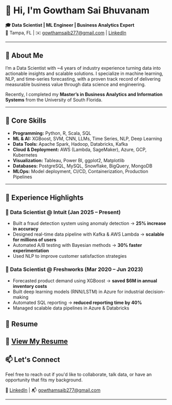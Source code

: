 # 👋 Hi, I'm Gowtham Sai Bhuvanam

**🎓 Data Scientist | ML Engineer | Business Analytics Expert**  
📍 Tampa, FL | ✉️ gowthamsaib277@gmail.com | [LinkedIn](https://www.linkedin.com/in/gowthamsaib277/)  

---

## 🧠 About Me

I’m a Data Scientist with ~4 years of industry experience turning data into actionable insights and scalable solutions. I specialize in machine learning, NLP, and time-series forecasting, with a proven track record of delivering measurable business value through data science and engineering.

Recently, I completed my **Master’s in Business Analytics and Information Systems** from the University of South Florida.

---

## 🔧 Core Skills

- **Programming:** Python, R, Scala, SQL  
- **ML & AI:** XGBoost, SVM, CNN, LLMs, Time Series, NLP, Deep Learning  
- **Data Tools:** Apache Spark, Hadoop, Databricks, Kafka  
- **Cloud & Deployment:** AWS (Lambda, SageMaker), Azure, GCP, Kubernetes  
- **Visualization:** Tableau, Power BI, ggplot2, Matplotlib  
- **Databases:** PostgreSQL, MySQL, Snowflake, BigQuery, MongoDB  
- **MLOps:** Model deployment, CI/CD, Containerization, Production Pipelines  

---

## 💼 Experience Highlights

### 🔹 **Data Scientist @ Intuit (Jan 2025 – Present)**
- Built a fraud detection system using anomaly detection → **25% increase in accuracy**
- Designed real-time data pipeline with Kafka & AWS Lambda → **scalable for millions of users**
- Automated A/B testing with Bayesian methods → **30% faster experimentation**
- Used NLP to improve customer satisfaction strategies

### 🔹 **Data Scientist @ Freshworks (Mar 2020 – Jun 2023)**
- Forecasted product demand using XGBoost → **saved $6M in annual inventory costs**
- Built deep learning models (RNN/LSTM) in Azure for industrial decision-making
- Automated SQL reporting → **reduced reporting time by 40%**
- Managed scalable data pipelines in Azure & Databricks  

## 📄 Resume

📎 [View My Resume](GOWTHAM_SAI_RESUME.pdf)
---

## 📫 Let's Connect

Feel free to reach out if you'd like to collaborate, talk data, or have an opportunity that fits my background.

🔗 [LinkedIn](https://www.linkedin.com/in/gowthamsaib/) | 📬 gowthamsaib277@gmail.com  

---
